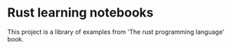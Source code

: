 # Rust learning notebooks
This project is a library of examples from 'The rust programming language' book.
